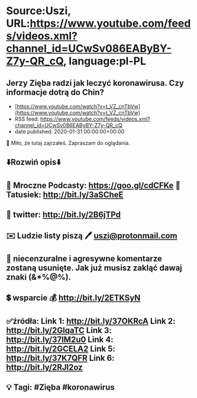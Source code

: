 # Source:Uszi, URL:https://www.youtube.com/feeds/videos.xml?channel_id=UCwSv086EAByBY-Z7y-QR_cQ, language:pl-PL

## Jerzy Zięba radzi jak leczyć koronawirusa. Czy informacje dotrą do Chin?
 - [https://www.youtube.com/watch?v=t_VZ_cnTbVw](https://www.youtube.com/watch?v=t_VZ_cnTbVw)
 - RSS feed: https://www.youtube.com/feeds/videos.xml?channel_id=UCwSv086EAByBY-Z7y-QR_cQ
 - date published: 2020-01-31 00:00:00+00:00

🤪 Miło, że tutaj zajrzałeś.  Zapraszam do oglądania.

⬇️Rozwiń opis⬇️
-------------------------------------------------------------
👀 Mroczne Podcasty: https://goo.gl/cdCFKe
👀 Tatusiek: http://bit.ly/3aSCheE
-------------------------------------------------------------
👀 twitter: http://bit.ly/2B6jTPd
-------------------------------------------------------------
✉️ Ludzie listy piszą 
🖊️ uszi@protonmail.com
-------------------------------------------------------------
👺 niecenzuralne i agresywne komentarze zostaną usunięte.  Jak już musisz zakląć dawaj znaki (&*%@%).
-------------------------------------------------------------
💲 wsparcie
💰 http://bit.ly/2ETKSyN
-------------------------------------------------------------
✅źródła:
Link 1:                   http://bit.ly/37OKRcA
Link 2:                   http://bit.ly/2GIqaTC
Link 3:                   http://bit.ly/37IM2u0
Link 4:                   http://bit.ly/2GCELA2
Link 5:                   http://bit.ly/37K7QFR
Link 6:                   http://bit.ly/2RJl2oz
-------------------------------------------------------------
💡 Tagi: #Zięba #koronawirus
-------------------------------------------------------------

